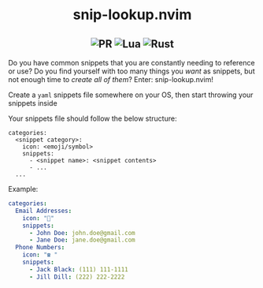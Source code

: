 <h1 align="center">
  <br>
  snip-lookup.nvim
  <br>
  <!-- <br> -->
  <!-- put gif here -->
  <!-- <br> -->
</h1>
<h2 align="center">
  <img alt="PR" src="https://img.shields.io/badge/PRs-welcome-brightgreen.svg?style=flat"/>
  <img alt="Lua" src="https://img.shields.io/badge/lua-%232C2D72.svg?&style=flat&logo=lua&logoColor=white"/>
  <img alt="Rust" src="https://img.shields.io/badge/-Rust-orange"/>
</h2>

Do you have common snippets that you are constantly needing to reference or use?
Do you find yourself with too many things you _want_ as snippets, but not enough time to _create all of them_?
Enter: snip-lookup.nvim!

Create a `yaml` snippets file somewhere on your OS, then start throwing your snippets inside

Your snippets file should follow the below structure:

```
categories:
  <snippet category>:
    icon: <emoji/symbol>
    snippets:
      - <snippet name>: <snippet contents>
      - ...
  ...
```

Example:

```yaml
categories:
  Email Addresses:
    icon: "📧"
    snippets:
      - John Doe: john.doe@gmail.com
      - Jane Doe: jane.doe@gmail.com
  Phone Numbers:
    icon: "☎️ "
    snippets:
      - Jack Black: (111) 111-1111
      - Jill Dill: (222) 222-2222
```
